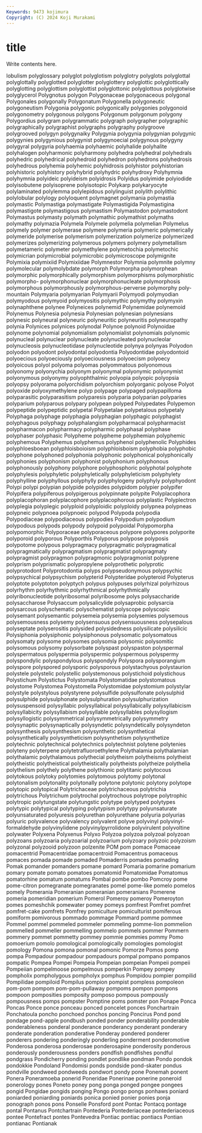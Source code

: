 ```yaml
---
Keywords: 9473 kojimura
Copyright: (C) 2024 Koji Murakami
---
```


# title

Write contents here.



lobulism polyglossary polyglot polyglotism polyglotry
polyglots polyglottal polyglottally polyglotted polyglotter polyglottery polyglottic polyglottically polyglotting polyglottism
polyglottist polyglottonic polyglottous polyglotwise polyglycerol Polygnotus polygon Polygonaceae polygonaceous polygonal
Polygonales polygonally Polygonatum Polygonella polygoneutic polygoneutism Polygonia polygonic polygonically polygonies
polygonoid polygonometry polygonous polygons Polygonum polygonum polygony Polygordius polygram polygrammatic
polygraph polygrapher polygraphic polygraphically polygraphist polygraphs polygraphy polygroove polygrooved polygyn
polygynaiky Polygynia polygynia polygynian polygynic polygynies polygynious polygynist polygynoecial polygynous
polygyny polygyral polygyria polyhaemia polyhaemic polyhalide polyhalite polyhalogen polyharmonic polyharmony
polyhedra polyhedral polyhedrals polyhedric polyhedrical polyhedroid polyhedron polyhedrons polyhedrosis polyhedrous
polyhemia polyhemic polyhidrosis polyhistor polyhistorian polyhistoric polyhistory polyhybrid polyhydric polyhydroxy
Polyhymnia polyhymnia polyideic polyideism polyidrosis Polyidus polyimide polyiodide polyisobutene polyisoprene
polyisotopic Polykarp polykaryocyte polylaminated polylemma polylepidous polylinguist polylith polylithic polylobular
polylogy polyloquent polymagnet polymania polymastia polymastic Polymastiga polymastigate Polymastigida Polymastigina
polymastigote polymastigous polymastism Polymastodon polymastodont Polymastus polymasty polymath polymathic polymathist
polymaths polymathy polymazia Polymela Polymele polymelia polymelian Polymelus polymely polymer
polymerase polymere polymeria polymeric polymerically polymeride polymerise polymerism polymerization polymerize
polymerized polymerizes polymerizing polymerous polymers polymery polymetallism polymetameric polymeter polymethylene
polymetochia polymetochic polymicrian polymicrobial polymicrobic polymicroscope polymignite Polymixia polymixiid Polymixiidae
Polymnestor Polymnia polymnite polymny polymolecular polymolybdate polymorph Polymorpha polymorphean polymorphic
polymorphically polymorphism polymorphisms polymorphistic polymorpho- polymorphonuclear polymorphonucleate polymorphosis polymorphous polymorphously
polymorphous-perverse polymorphy poly-mountain Polymyaria polymyarian Polymyarii Polymyodi polymyodian polymyodous polymyoid
polymyositis polymythic polymythy polymyxin polynaphthene polynee Polyneices polynemid Polynemidae polynemoid
Polynemus Polynesia polynesia Polynesian polynesian polynesians polynesic polyneural polyneuric polyneuritic
polyneuritis polyneuropathy polynia Polynices polynices polynodal Polynoe polynoid Polynoidae polynome
polynomial polynomialism polynomialist polynomials polynomic polynucleal polynuclear polynucleate polynucleated polynucleolar
polynucleosis polynucleotidase polynucleotide polynya polynyas Polyodon polyodon polyodont polyodontal polyodontia
Polyodontidae polyodontoid polyoecious polyoeciously polyoeciousness polyoecism polyoecy polyoicous polyol polyoma
polyomas polyommatous polyonomous polyonomy polyonychia polyonym polyonymal polyonymic polyonymist polyonymous
polyonymy polyophthalmic polyopia polyopic polyopsia polyopsy polyorama polyorchidism polyorchism polyorganic
polyose Polyot polyoxide polyoxymethylene polyp polypage polypaged polypapilloma polyparasitic polyparasitism
polyparesis polyparia polyparian polyparies polyparium polyparous polypary polypean polyped Polypedates
Polypemon polypeptide polypeptidic polypetal Polypetalae polypetalous polypetaly Polyphaga polyphage polyphagia
polyphagian polyphagic polyphagist polyphagous polyphagy polyphalangism polypharmacal polypharmacist polypharmacon polypharmacy
polypharmic polyphasal polyphase polyphaser polyphasic Polypheme polypheme polyphemian polyphemic polyphemous
Polyphemus polyphemus polyphenol polyphenolic Polyphides polyphloesboean polyphloisboioism polyphloisboism polyphobia polyphobic
polyphone polyphoned polyphonia polyphonic polyphonical polyphonically polyphonies polyphonism polyphonist polyphonium
polyphonous polyphonously polyphony polyphore polyphosphoric polyphotal polyphote polyphylesis polyphyletic polyphyletically
polyphyleticism polyphylety polyphylline polyphyllous polyphylly polyphylogeny polyphyly polyphyodont Polypi polypi
polypian polypide polypides polypidom polypier polypifer Polypifera polypiferous polypigerous polypinnate
polypite Polyplacophora polyplacophoran polyplacophore polyplacophorous polyplastic Polyplectron polyplegia polyplegic polyploid
polyploidic polyploidy polypnea polypneas polypneic polypnoea polypnoeic polypod Polypoda polypodia
Polypodiaceae polypodiaceous polypodies Polypodium polypodium polypodous polypods polypody polypoid polypoidal
Polypomorpha polypomorphic Polyporaceae polyporaceous polypore polypores polyporite polyporoid polyporous Polyporthis
Polyporus polypose polyposis polypotome polypous polypragmacy polypragmatic polypragmatical polypragmatically polypragmatism
polypragmatist polypragmaty polypragmist polypragmon polypragmonic polypragmonist polyprene polyprism polyprismatic polypropylene
polyprothetic polyprotic polyprotodont Polyprotodontia polyps polypseudonymous polypsychic polypsychical polypsychism polypterid
Polypteridae polypteroid Polypterus polyptote polyptoton polyptych polypus polypuses polyrhizal polyrhizous
polyrhythm polyrhythmic polyrhythmical polyrhythmically polyribonucleotide polyribosomal polyribosome polys polysaccharide polysaccharose
Polysaccum polysalicylide polysaprobic polysarcia polysarcous polyschematic polyschematist polyscope polyscopic polysemant
polysemantic polysemeia polysemia polysemies polysemous polysemousness polysemy polysensuous polysensuousness polysepalous
polyseptate polyserositis polysided polysidedness polysilicate polysilicic Polysiphonia polysiphonic polysiphonous polysomatic
polysomatous polysomaty polysome polysomes polysomia polysomic polysomitic polysomous polysomy polysorbate
polyspast polyspaston polyspermal polyspermatous polyspermia polyspermic polyspermous polyspermy polyspondylic polyspondylous
polyspondyly Polyspora polysporangium polyspore polyspored polysporic polysporous polystachyous polystaurion polystele
polystelic polystellic polystemonous polystichoid polystichous Polystichum Polystictus Polystomata Polystomatidae polystomatous
polystome Polystomea Polystomella Polystomidae polystomium polystylar polystyle polystylous polystyrene polysulfide
polysulfonate polysulphid polysulphide polysulphonate polysulphuration polysulphurization polysuspensoid polysyllabic polysyllabical polysyllabically
polysyllabicism polysyllabicity polysyllabism polysyllable polysyllables polysyllogism polysyllogistic polysymmetrical polysymmetrically polysymmetry
polysynaptic polysynaptically polysyndetic polysyndetically polysyndeton polysynthesis polysynthesism polysynthetic polysynthetical polysynthetically
polysyntheticism polysynthetism polysynthetize polytechnic polytechnical polytechnics polytechnist polytene polytenies polyteny
polyterpene polytetrafluoroethylene Polythalamia polythalamian polythalamic polythalamous polythecial polytheism polytheisms polytheist
polytheistic polytheistical polytheistically polytheists polytheize polythelia polythelism polythely polythene polythionic
polytitanic polytocous polytokous polytoky polytomies polytomous polytomy polytonal polytonalism polytonality
polytonally polytone polytonic polytony polytope polytopic polytopical Polytrichaceae polytrichaceous polytrichia
polytrichous Polytrichum polytrochal polytrochous polytrope polytrophic polytropic polytungstate polytungstic polytype
polytyped polytypes polytypic polytypical polytyping polytypism polytypy polyunsaturate polyunsaturated polyuresis
polyurethan polyurethane polyuria polyurias polyuric polyvalence polyvalency polyvalent polyve polyvinyl
polyvinyl-formaldehyde polyvinylidene polyvinylpyrrolidone polyvirulent polyvoltine polywater Polyxena Polyxenus Polyxo Polyzoa
polyzoa polyzoal polyzoan polyzoans polyzoaria polyzoarial polyzoarium polyzoary polyzoic polyzoism
polyzonal polyzooid polyzoon polzenite POM pom pomace Pomaceae pomacentrid Pomacentridae
pomacentroid Pomacentrus pomaceous pomaces pomada pomade pomaded Pomaderris pomades pomading
Pomak pomander pomanders pomane pomard Pomaria pomarine pomarium pomary pomate
pomato pomatoes pomatomid Pomatomidae Pomatomus pomatorhine pomatum pomatums Pombal pombe
pombo Pomcroy pome pome-citron pomegranate pomegranates pomel pome-like pomelo pomelos
pomely Pomerania Pomeranian pomeranian pomeranians Pomerene pomeria pomeridian pomerium Pomerol
Pomeroy pomeroy Pomeroyton pomes pomeshchik pomewater pomey pomeys pomfrest Pomfret
pomfret pomfret-cake pomfrets Pomfrey pomiculture pomiculturist pomiferous pomiform pomivorous pommado
pommage Pommard pomme pommee Pommel pommel pommeled pommeler pommeling pomme-lion
pommelion pommelled pommeller pommelling pommelo pommels pommer Pommern pommery pommet
pommetty pommey pommie pommies pommy Pomo pomoerium pomolo pomological pomologically
pomologies pomologist pomology Pomona pomona pomonal pomonic Pomorze Pomos pomp
pompa Pompadour pompadour pompadours pompal pompano pompanos pompatic Pompea Pompei
Pompeia Pompeian pompeian Pompeii pompeii Pompeiian pompelmoose pompelmous pomperkin Pompey
pompey pompholix pompholygous pompholyx pomphus Pompidou pompier pompilid Pompilidae pompiloid
Pompilus pompion pompist pompless pompoleon pom-pom pompom pom-pom-pullaway pompoms pompon
pompons pompoon pomposities pomposity pomposo pompous pompously pompousness pomps pompster
Pomptine poms pomster pon Ponape Ponca Poncas Ponce ponce ponceau
ponced poncelet ponces Ponchartrain Ponchatoula poncho ponchoed ponchos poncing Poncirus
Pond pond pondage pond-apple pondbush ponded ponder ponderability ponderable ponderableness
ponderal ponderance ponderancy ponderant ponderary ponderate ponderation ponderative Ponderay pondered
ponderer ponderers pondering ponderingly ponderling ponderment ponderomotive Ponderosa ponderosa ponderosae
ponderosapine ponderosity ponderous ponderously ponderousness ponders pondfish pondfishes pondful pondgrass
Pondicherry ponding pondlet pondlike pondman Pondo pondok pondokkie Pondoland Pondomisi
ponds pondside pond-skater pondus pondville pondweed pondweeds pondwort pondy pone
Ponemah ponent Ponera Poneramoeba ponerid Poneridae Ponerinae ponerine poneroid ponerology
pones Poneto poney pong ponga ponged pongee pongees pongid Pongidae
pongids ponging Pongo pongo pongs ponhaws poniard poniarded poniarding poniards
ponica ponied ponier ponies ponja ponograph ponos pons Ponselle Ponsford
pont Pontac Pontacq pontage pontal Pontanus Pontchartrain Pontederia Pontederiaceae pontederiaceous
pontee Pontefract pontes Pontevedra Pontiac pontiac pontiacs Pontian pontianac Pontianak

